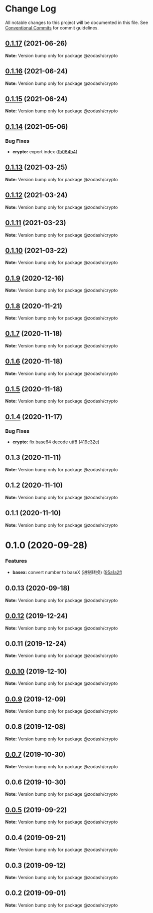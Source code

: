 # Change Log

All notable changes to this project will be documented in this file.
See [Conventional Commits](https://conventionalcommits.org) for commit guidelines.

## [0.1.17](https://github.com/zcorky/zodash/compare/@zodash/crypto@0.1.16...@zodash/crypto@0.1.17) (2021-06-26)

**Note:** Version bump only for package @zodash/crypto





## [0.1.16](https://github.com/zcorky/zodash/compare/@zodash/crypto@0.1.15...@zodash/crypto@0.1.16) (2021-06-24)

**Note:** Version bump only for package @zodash/crypto





## [0.1.15](https://github.com/zcorky/zodash/compare/@zodash/crypto@0.1.14...@zodash/crypto@0.1.15) (2021-06-24)

**Note:** Version bump only for package @zodash/crypto





## [0.1.14](https://github.com/zcorky/zodash/compare/@zodash/crypto@0.1.13...@zodash/crypto@0.1.14) (2021-05-06)


### Bug Fixes

* **crypto:** export index ([fb064b4](https://github.com/zcorky/zodash/commit/fb064b42887a1242ae2b75ac2e7c7e69c60e8e5a))





## [0.1.13](https://github.com/zcorky/zodash/compare/@zodash/crypto@0.1.12...@zodash/crypto@0.1.13) (2021-03-25)

**Note:** Version bump only for package @zodash/crypto





## [0.1.12](https://github.com/zcorky/zodash/compare/@zodash/crypto@0.1.11...@zodash/crypto@0.1.12) (2021-03-24)

**Note:** Version bump only for package @zodash/crypto





## [0.1.11](https://github.com/zcorky/zodash/compare/@zodash/crypto@0.1.10...@zodash/crypto@0.1.11) (2021-03-23)

**Note:** Version bump only for package @zodash/crypto





## [0.1.10](https://github.com/zcorky/zodash/compare/@zodash/crypto@0.1.9...@zodash/crypto@0.1.10) (2021-03-22)

**Note:** Version bump only for package @zodash/crypto





## [0.1.9](https://github.com/zcorky/zodash/compare/@zodash/crypto@0.1.8...@zodash/crypto@0.1.9) (2020-12-16)

**Note:** Version bump only for package @zodash/crypto





## [0.1.8](https://github.com/zcorky/zodash/compare/@zodash/crypto@0.1.7...@zodash/crypto@0.1.8) (2020-11-21)

**Note:** Version bump only for package @zodash/crypto





## [0.1.7](https://github.com/zcorky/zodash/compare/@zodash/crypto@0.1.6...@zodash/crypto@0.1.7) (2020-11-18)

**Note:** Version bump only for package @zodash/crypto





## [0.1.6](https://github.com/zcorky/zodash/compare/@zodash/crypto@0.1.5...@zodash/crypto@0.1.6) (2020-11-18)

**Note:** Version bump only for package @zodash/crypto





## [0.1.5](https://github.com/zcorky/zodash/compare/@zodash/crypto@0.1.4...@zodash/crypto@0.1.5) (2020-11-18)

**Note:** Version bump only for package @zodash/crypto





## [0.1.4](https://github.com/zcorky/zodash/compare/@zodash/crypto@0.1.3...@zodash/crypto@0.1.4) (2020-11-17)


### Bug Fixes

* **crypto:** fix base64 decode utf8 ([419c32e](https://github.com/zcorky/zodash/commit/419c32e1f4cc7822d2b080afbbda45a4c2504aec))





## 0.1.3 (2020-11-11)

**Note:** Version bump only for package @zodash/crypto





## 0.1.2 (2020-11-10)

**Note:** Version bump only for package @zodash/crypto





## 0.1.1 (2020-11-10)

**Note:** Version bump only for package @zodash/crypto





# 0.1.0 (2020-09-28)


### Features

* **basex:** convert number to baseX (进制转换) ([95a1a2f](https://github.com/zcorky/zodash/commit/95a1a2f361d73de5caa3b8e297c1643e97e40983))





## 0.0.13 (2020-09-18)

**Note:** Version bump only for package @zodash/crypto





## [0.0.12](https://github.com/zcorky/zodash/compare/@zodash/crypto@0.0.11...@zodash/crypto@0.0.12) (2019-12-24)

**Note:** Version bump only for package @zodash/crypto





## 0.0.11 (2019-12-24)

**Note:** Version bump only for package @zodash/crypto





## [0.0.10](https://github.com/zcorky/zodash/compare/@zodash/crypto@0.0.9...@zodash/crypto@0.0.10) (2019-12-10)

**Note:** Version bump only for package @zodash/crypto





## [0.0.9](https://github.com/zcorky/zodash/compare/@zodash/crypto@0.0.8...@zodash/crypto@0.0.9) (2019-12-09)

**Note:** Version bump only for package @zodash/crypto





## 0.0.8 (2019-12-08)

**Note:** Version bump only for package @zodash/crypto





## [0.0.7](https://github.com/zcorky/zodash/compare/@zodash/crypto@0.0.6...@zodash/crypto@0.0.7) (2019-10-30)

**Note:** Version bump only for package @zodash/crypto





## 0.0.6 (2019-10-30)

**Note:** Version bump only for package @zodash/crypto





## [0.0.5](https://github.com/zcorky/zodash/compare/@zodash/crypto@0.0.4...@zodash/crypto@0.0.5) (2019-09-22)

**Note:** Version bump only for package @zodash/crypto





## 0.0.4 (2019-09-21)

**Note:** Version bump only for package @zodash/crypto





## 0.0.3 (2019-09-12)

**Note:** Version bump only for package @zodash/crypto





## 0.0.2 (2019-09-01)

**Note:** Version bump only for package @zodash/crypto
